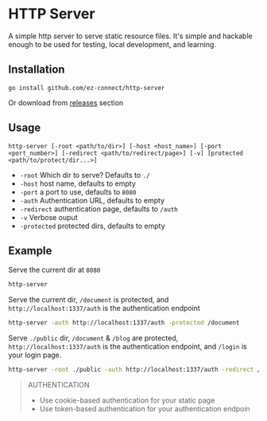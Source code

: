 # HTTP Server

A simple http server to serve static resource files. It's simple and hackable enough to be used for testing, local development, and learning.

## Installation

```
go install github.com/ez-connect/http-server
```

Or download from [releases](https://github.com/ez-connect/http-server/releases) section

## Usage

```
http-server [-root <path/to/dir>] [-host <host_name>] [-port <port_number>] [-redirect <path/to/redirect/page>] [-v] [protected <path/to/protect/dir...>]
```

- `-root` Which dir to serve? Defaults to `./`
- `-host` host name, defaults to empty
- `-port` a port to use, defaults to `8080`
- `-auth` Authentication URL, defaults to empty
- `-redirect` authentication page, defaults to `/auth`
- `-v` Verbose ouput
- `-protected` protected dirs, defaults to empty

## Example

Serve the current dir at `8080`

```bash
http-server
```

Serve the current dir, `/document` is protected, and `http://localhost:1337/auth` is the authentication endpoint

```bash
http-server -auth http://localhost:1337/auth -protected /document
```

Serve `./public` dir, `/document` & `/blog` are protected, `http://localhost:1337/auth` is the authentication endpoint, and `/login` is your login page.

```bash
http-server -root ./public -auth http://localhost:1337/auth -redirect /login -protected /document /blog
```

> AUTHENTICATION
> - Use cookie-based authentication for your static page
> - Use token-based authentication for your authentication endpoin
